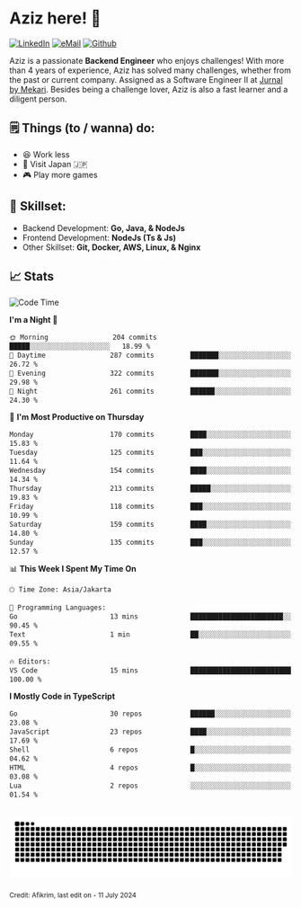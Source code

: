 # Aziz here! 👋

[![LinkedIn](https://img.shields.io/static/v1?message=afikrim&logo=linkedin&label=&color=0077B5&logoColor=white&labelColor=&style=for-the-badge)](https://www.linkedin.com/in/afikrim)
[![eMail](https://img.shields.io/static/v1?message=afikrim10@gmail.com&logo=gmail&label=&color=D14836&logoColor=white&labelColor=&style=for-the-badge)](mailto:afikrim10@gmail.com)
[![Github](https://komarev.com/ghpvc/?username=afikrim&label=Visitors&style=for-the-badge)](https://www.github.com/afikrim)

<!--Introduction-->
Aziz is a passionate **Backend Engineer** who enjoys challenges! With more than 4 years of experience, Aziz has solved many challenges, whether from the past or current company. Assigned as a Software Engineer II at [Jurnal by Mekari](https://jurnal.id). Besides being a challenge lover, Aziz is also a fast learner and a diligent person.

<!--Things TODO-->
## 🗒️ Things (to / wanna) do:

- 😆 Work less
- 🚀 Visit Japan 🇯🇵
- 🎮 Play more games

<!--Skillset-->
## 🏅 Skillset:

- Backend Development: **Go, Java, & NodeJs**
- Frontend Development: **NodeJs (Ts & Js)**
- Other Skillset: **Git, Docker, AWS, Linux, & Nginx**

## 📈 Stats  

<!--START_SECTION:waka-->
![Code Time](http://img.shields.io/badge/Code%20Time-1%2C555%20hrs%2047%20mins-blue)

**I'm a Night 🦉** 

```text
🌞 Morning                204 commits         █████░░░░░░░░░░░░░░░░░░░░   18.99 % 
🌆 Daytime                287 commits         ███████░░░░░░░░░░░░░░░░░░   26.72 % 
🌃 Evening                322 commits         ███████░░░░░░░░░░░░░░░░░░   29.98 % 
🌙 Night                  261 commits         ██████░░░░░░░░░░░░░░░░░░░   24.30 % 
```
📅 **I'm Most Productive on Thursday** 

```text
Monday                   170 commits         ████░░░░░░░░░░░░░░░░░░░░░   15.83 % 
Tuesday                  125 commits         ███░░░░░░░░░░░░░░░░░░░░░░   11.64 % 
Wednesday                154 commits         ████░░░░░░░░░░░░░░░░░░░░░   14.34 % 
Thursday                 213 commits         █████░░░░░░░░░░░░░░░░░░░░   19.83 % 
Friday                   118 commits         ███░░░░░░░░░░░░░░░░░░░░░░   10.99 % 
Saturday                 159 commits         ████░░░░░░░░░░░░░░░░░░░░░   14.80 % 
Sunday                   135 commits         ███░░░░░░░░░░░░░░░░░░░░░░   12.57 % 
```


📊 **This Week I Spent My Time On** 

```text
🕑︎ Time Zone: Asia/Jakarta

💬 Programming Languages: 
Go                       13 mins             ███████████████████████░░   90.45 % 
Text                     1 min               ██░░░░░░░░░░░░░░░░░░░░░░░   09.55 % 

🔥 Editors: 
VS Code                  15 mins             █████████████████████████   100.00 % 
```

**I Mostly Code in TypeScript** 

```text
Go                       30 repos            ██████░░░░░░░░░░░░░░░░░░░   23.08 % 
JavaScript               23 repos            ████░░░░░░░░░░░░░░░░░░░░░   17.69 % 
Shell                    6 repos             █░░░░░░░░░░░░░░░░░░░░░░░░   04.62 % 
HTML                     4 repos             █░░░░░░░░░░░░░░░░░░░░░░░░   03.08 % 
Lua                      2 repos             ░░░░░░░░░░░░░░░░░░░░░░░░░   01.54 % 
```




<!--END_SECTION:waka-->


<br clear="both">

<div align="center">
  <img src="https://raw.githubusercontent.com/afikrim/afikrim/output/snake.svg" alt="Snake animation" />
</div>


<sub>Credit: Afikrim, last edit on - 11 July 2024</sub>
